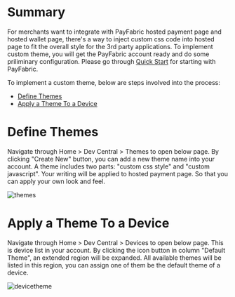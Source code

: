 # Summary
For merchants want to integrate with PayFabric hosted payment page and hosted wallet page, there's a way to inject custom css code into hosted page to fit the overall style for the 3rd party applications. To implement custom theme, you will get the PayFabric account ready and do some priliminary configuration. Please go through [Quick Start](https://github.com/PayFabric/API-Samples/wiki/Quick-Start) for starting with PayFabric.

To implement a custom theme, below are steps involved into the process:
* [Define Themes](#definetheme)
* [Apply a Theme To a Device](#applytheme)

# Define Themes

Navigate through Home > Dev Central > Themes to open below page. By clicking "Create New" button, you can add a new theme name into your account. A theme includes two parts: "custom css style" and "custom javascript". Your writing will be applied to hosted payment page. So that you can apply your own look and feel.

![themes](https://s3-us-west-1.amazonaws.com/github-screenshot-repository/v2/themes.png)

# Apply a Theme To a Device

Navigate through Home > Dev Central > Devices to open below page. This is device list in your account. By clicking the icon button in column "Default Theme", an extended region will be expanded. All available themes will be listed in this region, you can assign one of them be the default theme of a device. 

![devicetheme](https://s3-us-west-1.amazonaws.com/github-screenshot-repository/v2/themes1.png)
